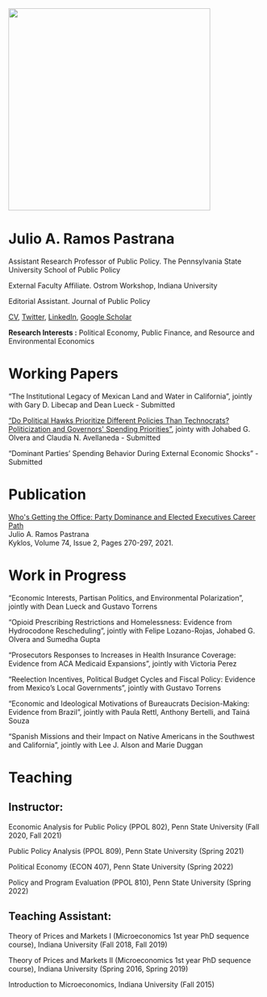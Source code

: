 <img align="center" src="https://user-images.githubusercontent.com/72354935/137534425-87103128-a23c-4af0-a1aa-bcee1a5bae72.JPG" width="400"> 

# Julio A. Ramos Pastrana
Assistant Research Professor of Public Policy. 
The Pennsylvania State University
School of Public Policy

External Faculty Affiliate.
Ostrom Workshop, Indiana University

Editorial Assistant.
Journal of Public Policy

[CV](https://github.com/julioarp/julioarp.github.io/raw/1d4fd64f98b8f4132e67d6ab6658b888a62625ff/CV%20Julio%20A.%20Ramos%20Pastrana.pdf), [Twitter](https://twitter.com/JulioRamosEcon), [LinkedIn](www.linkedin.com/in/julio-ramos-7a86ba199), [Google Scholar](https://scholar.google.com/citations?user=anbXBNAAAAAJ&hl=en)

**Research Interests :** Political Economy, Public Finance, and Resource and Environmental Economics

# Working Papers

“The Institutional Legacy of Mexican Land and Water in California”, jointly with Gary D. Libecap and Dean Lueck - Submitted

[“Do Political Hawks Prioritize Different Policies Than Technocrats?  Politicization and Governors' Spending Priorities”](https://papers.ssrn.com/sol3/papers.cfm?abstract_id=3877626), jointy with Johabed G. Olvera and Claudia N. Avellaneda - Submitted

“Dominant Parties’ Spending Behavior During External Economic Shocks” - Submitted

# Publication

[Who's Getting the Office: Party Dominance and Elected Executives Career Path](https://onlinelibrary.wiley.com/doi/full/10.1111/kykl.12259) \
Julio A. Ramos Pastrana \
Kyklos, Volume 74, Issue 2, Pages 270-297, 2021.

# Work in Progress

“Economic Interests, Partisan Politics, and Environmental Polarization”, jointly with Dean Lueck and Gustavo Torrens

“Opioid Prescribing Restrictions and Homelessness: Evidence from Hydrocodone Rescheduling”, jointly with Felipe Lozano-Rojas, Johabed G. Olvera and Sumedha Gupta

“Prosecutors Responses to Increases in Health Insurance Coverage: Evidence from ACA Medicaid Expansions”, jointly with Victoria Perez

“Reelection Incentives, Political Budget Cycles and Fiscal Policy:  Evidence from Mexico’s Local Governments”, jointly with Gustavo Torrens

“Economic and Ideological Motivations of Bureaucrats Decision-Making: Evidence from Brazil”, jointly with Paula Rettl, Anthony Bertelli, and Tainá Souza

“Spanish Missions and their Impact on Native Americans in the Southwest and California”, jointly with Lee J. Alson and Marie Duggan

# Teaching

## Instructor:

Economic Analysis for Public Policy (PPOL 802), Penn State University (Fall 2020, Fall 2021)

Public Policy Analysis (PPOL 809), Penn State University (Spring 2021)

Political Economy (ECON 407), Penn State University (Spring 2022)

Policy and Program Evaluation (PPOL 810), Penn State University (Spring 2022)

## Teaching Assistant:

Theory of Prices and Markets I (Microeconomics 1st year PhD sequence course), Indiana University (Fall 2018, Fall 2019)

Theory of Prices and Markets II (Microeconomics 1st year PhD sequence course), Indiana University (Spring 2016, Spring 2019)

Introduction to Microeconomics, Indiana University (Fall 2015)


